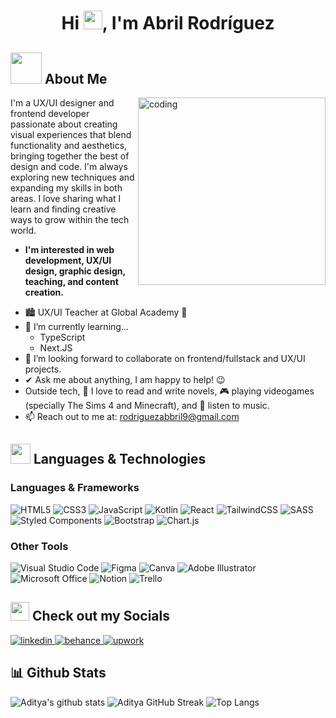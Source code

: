 <h1 align="center">Hi <img src="https://raw.githubusercontent.com/iampavangandhi/iampavangandhi/master/gifs/Hi.gif" width="30px">, I'm Abril Rodríguez</h1>

## <img src="https://media.giphy.com/media/mGcNjsfWAjY5AEZNw6/giphy.gif" width="50"> About Me

<img src="https://i.giphy.com/media/v1.Y2lkPTc5MGI3NjExdHhobHVzdGI3YnlzMXpoMGt2aWwyY25nam42cG84d3dxaGtjdW9ndCZlcD12MV9pbnRlcm5hbF9naWZfYnlfaWQmY3Q9Zw/QyPgvXCIQ1nbCRDIXS/giphy.gif" width="300px" align=right alt="coding">

I'm a UX/UI designer and frontend developer passionate about creating visual experiences that blend functionality and aesthetics, bringing together the best of design and code. I'm always exploring new techniques and expanding my skills in both areas. I love sharing what I learn and finding creative ways to grow within the tech world.

* **I'm interested in web development, UX/UI design, graphic design, teaching, and content creation.**
- 🏙 UX/UI Teacher at Global Academy 💜
- 🌱 I’m currently learning...
  - TypeScript
  - Next.JS
- 👯 I’m looking forward to collaborate on frontend/fullstack and UX/UI projects.
- ✔ Ask me about anything, I am happy to help! 😉<br>
- Outside tech, 📖 I love to read and write novels, 🎮 playing videogames (specially The Sims 4 and Minecraft), and 🎵 listen to music.
- 📫 Reach out to me at: <a href="">rodriguezabbril9@gmail.com</a>

## <img src = "https://media2.giphy.com/media/QssGEmpkyEOhBCb7e1/giphy.gif?cid=ecf05e47a0n3gi1bfqntqmob8g9aid1oyj2wr3ds3mg700bl&rid=giphy.gif" width = 32px> Languages & Technologies

### Languages & Frameworks
![HTML5](https://img.shields.io/badge/html5-%23E34F26.svg?style=for-the-badge&logo=html5&logoColor=white) ![CSS3](https://img.shields.io/badge/css3-%231572B6.svg?style=for-the-badge&logo=css3&logoColor=white) ![JavaScript](https://img.shields.io/badge/javascript-%23323330.svg?style=for-the-badge&logo=javascript&logoColor=%23F7DF1E) ![Kotlin](https://img.shields.io/badge/kotlin-%237F52FF.svg?style=for-the-badge&logo=kotlin&logoColor=white) ![React](https://img.shields.io/badge/react-%2320232a.svg?style=for-the-badge&logo=react&logoColor=%2361DAFB) ![TailwindCSS](https://img.shields.io/badge/tailwindcss-%2338B2AC.svg?style=for-the-badge&logo=tailwind-css&logoColor=white) 
![SASS](https://img.shields.io/badge/SASS-hotpink.svg?style=for-the-badge&logo=SASS&logoColor=white) ![Styled Components](https://img.shields.io/badge/styled--components-DB7093?style=for-the-badge&logo=styled-components&logoColor=white) ![Bootstrap](https://img.shields.io/badge/bootstrap-%238511FA.svg?style=for-the-badge&logo=bootstrap&logoColor=white) ![Chart.js](https://img.shields.io/badge/chart.js-F5788D.svg?style=for-the-badge&logo=chart.js&logoColor=white)

### Other Tools
![Visual Studio Code](https://img.shields.io/badge/Visual%20Studio%20Code-0078d7.svg?style=for-the-badge&logo=visual-studio-code&logoColor=white) ![Figma](https://img.shields.io/badge/figma-%23F24E1E.svg?style=for-the-badge&logo=figma&logoColor=white) ![Canva](https://img.shields.io/badge/Canva-%2300C4CC.svg?style=for-the-badge&logo=Canva&logoColor=white) ![Adobe Illustrator](https://img.shields.io/badge/adobe%20illustrator-%23FF9A00.svg?style=for-the-badge&logo=adobe%20illustrator&logoColor=white) ![Microsoft Office](https://img.shields.io/badge/Microsoft_Office-D83B01?style=for-the-badge&logo=microsoft-office&logoColor=white) ![Notion](https://img.shields.io/badge/Notion-%23000000.svg?style=for-the-badge&logo=notion&logoColor=white) ![Trello](https://img.shields.io/badge/Trello-%23026AA7.svg?style=for-the-badge&logo=Trello&logoColor=white) 

## <img src="https://media.giphy.com/media/ObNTw8Uzwy6KQ/giphy.gif" width="30px"> Check out my Socials

<a href="www.linkedin.com/in/abrilrod" target="_blank"> 
    <img src="https://img.shields.io/badge/linkedin-%230077B5.svg?style=for-the-badge&logo=linkedin&logoColor=white" alt="linkedin"/> 
</a>
<a href="https://www.behance.net/abrilrod" target="_blank"> 
    <img src="https://img.shields.io/badge/Behance-1769ff?style=for-the-badge&logo=behance&logoColor=white" alt="behance"/> 
</a>
<a href="https://www.upwork.com/freelancers/~015f44a230acceab90" target="_blank"> 
    <img src="https://img.shields.io/badge/UpWork-6FDA44?style=for-the-badge&logo=Upwork&logoColor=white" alt="upwork"/> 
</a>

## 📊 Github Stats

![Aditya's github stats](https://github-readme-stats.vercel.app/api?username=abrilrod&show_icons=true&theme=tokyonight) ![Aditya GitHub Streak](https://github-readme-streak-stats.herokuapp.com/?user=abrilrod&theme=tokyonight)
![Top Langs](https://github-readme-stats.vercel.app/api/top-langs/?username=abrilrod&theme=tokyonight) 

